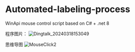 # Automated-labeling-process
WinApi mouse control script based on C# + .net 8

程序图片：
![Dingtalk_20240318153049](https://github.com/xiangchidadidou/Automated-labeling-process/assets/128659148/e43919db-61f1-4dcd-96d9-26a1924a0625)

思维导图
![MouseClick2](https://github.com/xiangchidadidou/Automated-labeling-process/assets/128659148/49ea7086-7177-4373-8fcd-bbfe9ab4d48c)
